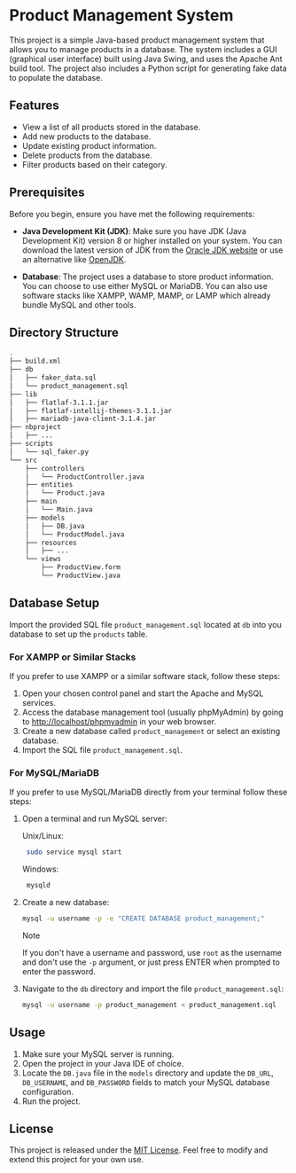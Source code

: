# Product Management System

This project is a simple Java-based product management system that allows you to manage products in a database. The system includes a GUI (graphical user interface) built using Java Swing, and uses the Apache Ant build tool. The project also includes a Python script for generating fake data to populate the database.

## Features

- View a list of all products stored in the database.
- Add new products to the database.
- Update existing product information.
- Delete products from the database.
- Filter products based on their category.

## Prerequisites

Before you begin, ensure you have met the following requirements:

- **Java Development Kit (JDK)**: Make sure you have JDK (Java Development Kit) version 8 or higher installed on your system. You can download the latest version of JDK from the [Oracle JDK website](https://www.oracle.com/java/technologies/downloads/) or use an alternative like [OpenJDK](https://adoptopenjdk.net/).

- **Database**: The project uses a database to store product information. You can choose to use either MySQL or MariaDB. You can also use software stacks like XAMPP, WAMP, MAMP, or LAMP which already bundle MySQL and other tools.

## Directory Structure

```bash
.
├── build.xml
├── db
│   ├── faker_data.sql
│   └── product_management.sql
├── lib
│   ├── flatlaf-3.1.1.jar
│   ├── flatlaf-intellij-themes-3.1.1.jar
│   ├── mariadb-java-client-3.1.4.jar
├── nbproject
│   ├── ...
├── scripts
│   └── sql_faker.py
└── src
    ├── controllers
    │   └── ProductController.java
    ├── entities
    │   └── Product.java
    ├── main
    │   └── Main.java
    ├── models
    │   ├── DB.java
    │   └── ProductModel.java
    ├── resources
    │   ├── ...
    └── views
        ├── ProductView.form
        └── ProductView.java
```

## Database Setup

Import the provided SQL file `product_management.sql` located at `db` into you database to set up the `products` table.

### For XAMPP or Similar Stacks

If you prefer to use XAMPP or a similar software stack, follow these steps:

1. Open your chosen control panel and start the Apache and MySQL services.
2. Access the database management tool (usually phpMyAdmin) by going to [http://localhost/phpmyadmin](http://localhost/phpmyadmin) in your web browser.
3. Create a new database called `product_management` or select an existing database.
4. Import the SQL file `product_management.sql`.

### For MySQL/MariaDB

If you prefer to use MySQL/MariaDB directly from your terminal follow these steps:

1. Open a terminal and run MySQL server:

   Unix/Linux:

   ```bash
    sudo service mysql start
   ```

   Windows:

   ```bash
    mysqld
   ```

2. Create a new database:

   ```bash
   mysql -u username -p -e "CREATE DATABASE product_management;"
   ```

   > [!NOTE]
   > If you don't have a username and password, use `root` as the username and don't use the `-p` argument, or just press ENTER when prompted to enter the password.

3. Navigate to the `db` directory and import the file `product_management.sql`:

   ```bash
   mysql -u username -p product_management < product_management.sql
   ```

## Usage

1. Make sure your MySQL server is running.
2. Open the project in your Java IDE of choice.
3. Locate the `DB.java` file in the `models` directory and update the `DB_URL`, `DB_USERNAME`, and `DB_PASSWORD` fields to match your MySQL database configuration.
4. Run the project.

## License

This project is released under the [MIT License](/LICENSE). Feel free to modify and extend this project for your own use.
